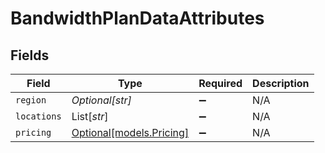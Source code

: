 # BandwidthPlanDataAttributes


## Fields

| Field                                            | Type                                             | Required                                         | Description                                      |
| ------------------------------------------------ | ------------------------------------------------ | ------------------------------------------------ | ------------------------------------------------ |
| `region`                                         | *Optional[str]*                                  | :heavy_minus_sign:                               | N/A                                              |
| `locations`                                      | List[*str*]                                      | :heavy_minus_sign:                               | N/A                                              |
| `pricing`                                        | [Optional[models.Pricing]](../models/pricing.md) | :heavy_minus_sign:                               | N/A                                              |